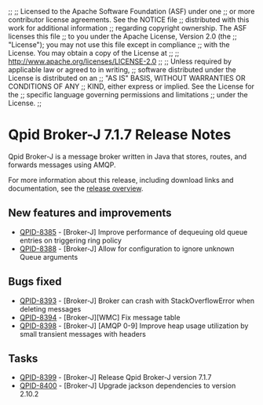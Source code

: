 ;;
;; Licensed to the Apache Software Foundation (ASF) under one
;; or more contributor license agreements.  See the NOTICE file
;; distributed with this work for additional information
;; regarding copyright ownership.  The ASF licenses this file
;; to you under the Apache License, Version 2.0 (the
;; "License"); you may not use this file except in compliance
;; with the License.  You may obtain a copy of the License at
;; 
;;   http://www.apache.org/licenses/LICENSE-2.0
;; 
;; Unless required by applicable law or agreed to in writing,
;; software distributed under the License is distributed on an
;; "AS IS" BASIS, WITHOUT WARRANTIES OR CONDITIONS OF ANY
;; KIND, either express or implied.  See the License for the
;; specific language governing permissions and limitations
;; under the License.
;;

# Qpid Broker-J 7.1.7 Release Notes

Qpid Broker-J is a message broker written in Java that stores, routes,
and forwards messages using AMQP.

For more information about this release, including download links and
documentation, see the [release overview](index.html).


## New features and improvements

 - [QPID-8385](https://issues.apache.org/jira/browse/QPID-8385) - [Broker-J] Improve performance of dequeuing old queue entries on triggering ring policy
 - [QPID-8388](https://issues.apache.org/jira/browse/QPID-8388) - [Broker-J] Allow for configuration to ignore unknown Queue arguments

## Bugs fixed

 - [QPID-8393](https://issues.apache.org/jira/browse/QPID-8393) - [Broker-J] Broker can crash with StackOverflowError when deleting messages
 - [QPID-8394](https://issues.apache.org/jira/browse/QPID-8394) - [Broker-J][WMC] Fix message table
 - [QPID-8398](https://issues.apache.org/jira/browse/QPID-8398) - [Broker-J] [AMQP 0-9] Improve heap usage utilization by small transient messages with headers

## Tasks

 - [QPID-8399](https://issues.apache.org/jira/browse/QPID-8399) - [Broker-J] Release Qpid Broker-J version 7.1.7
 - [QPID-8400](https://issues.apache.org/jira/browse/QPID-8400) - [Broker-J] Upgrade jackson dependencies to version 2.10.2